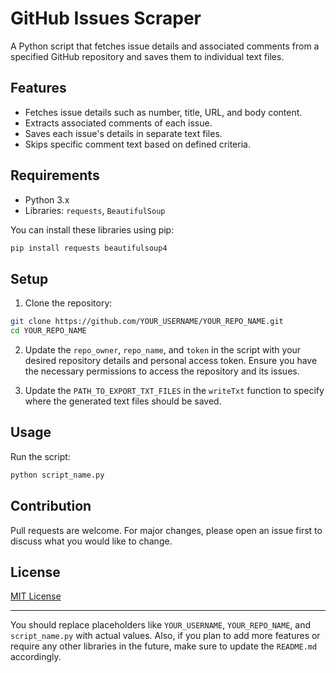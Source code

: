 # GitHub Issues Scraper

A Python script that fetches issue details and associated comments from a specified GitHub repository and saves them to individual text files.

## Features

- Fetches issue details such as number, title, URL, and body content.
- Extracts associated comments of each issue.
- Saves each issue's details in separate text files.
- Skips specific comment text based on defined criteria.

## Requirements

- Python 3.x
- Libraries: `requests`, `BeautifulSoup`

You can install these libraries using pip:

```bash
pip install requests beautifulsoup4
```

## Setup

1. Clone the repository:

```bash
git clone https://github.com/YOUR_USERNAME/YOUR_REPO_NAME.git
cd YOUR_REPO_NAME
```

2. Update the `repo_owner`, `repo_name`, and `token` in the script with your desired repository details and personal access token. Ensure you have the necessary permissions to access the repository and its issues.

3. Update the `PATH_TO_EXPORT_TXT_FILES` in the `writeTxt` function to specify where the generated text files should be saved.

## Usage

Run the script:

```bash
python script_name.py
```

## Contribution

Pull requests are welcome. For major changes, please open an issue first to discuss what you would like to change.

## License

[MIT License](https://choosealicense.com/licenses/mit/)

---

You should replace placeholders like `YOUR_USERNAME`, `YOUR_REPO_NAME`, and `script_name.py` with actual values. Also, if you plan to add more features or require any other libraries in the future, make sure to update the `README.md` accordingly.
